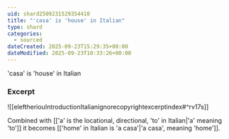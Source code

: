 ```yaml
---
uid: shard2509231529354410
title: "'casa' is 'house' in Italian"
type: shard
categories:
  - sourced
dateCreated: 2025-09-23T15:29:35+08:00
dateModified: 2025-09-23T10:33:26+00:00
---
```

'casa' is 'house' in Italian
### Excerpt
![[eleftheriouIntroductionItalianignorecopyrightexcerptindex#^rv17s]]

Combined with [['a' is the locational, directional, 'to' in Italian|'a' meaning 'to']] it becomes [['home' in Italian is 'a casa'|'a casa', meaning 'home']].
